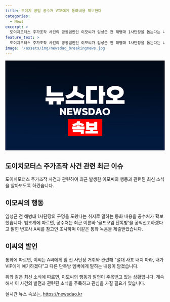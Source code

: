 ```yaml
---
title: 도이치 공범 공수처 VIP에게 통화내용 확보한다
categories:
  - News
excerpt: >
  도이치모터스 주가조작 사건의 공동범인인 이모씨가 임성근 전 해병대 1사단장을 돕는다는 내용의 통화 녹취가 공수처에 제출되었다. 변호사 A씨가 골프모임 단톡방을 공익신고하며 공수처로부터 참고인 조사를 받았으며, 이씨는 다른 단톡방 멤버에게 임 전 사단장의 거취와 관련해 사표 내지 마라, 내가 VIP에게 얘기하겠다는 내용을 전했다. 주가조작 의혹의 핵심 인물로 지목된 이씨는 해병대 출신으로 전 투자자문사 대표인 김건희 여사와 연루된 것으로 알려져 있다.
feature_text: >
  도이치모터스 주가조작 사건의 공동범인인 이모씨가 임성근 전 해병대 1사단장을 돕는다는 내용의 통화 녹취가 공수처에 제출되었다. 변호사 A씨가 골프모임 단톡방을 공익신고하며 공수처로부터 참고인 조사를 받았으며, 이씨는 다른 단톡방 멤버에게 임 전 사단장의 거취와 관련해 사표 내지 마라, 내가 VIP에게 얘기하겠다는 내용을 전했다. 주가조작 의혹의 핵심 인물로 지목된 이씨는 해병대 출신으로 전 투자자문사 대표인 김건희 여사와 연루된 것으로 알려져 있다.
image: '/assets/img/newsdao_breakingnews.jpg'
---
```


<p><img src="/assets/img/newsdao_breakingnews.jpg" alt="cryptoinkorea 속보" /></p>

<h2>도이치모터스 주가조작 사건 관련 최근 이슈</h2>

<p>도이치모터스 주가조작 사건과 관련하여 최근 발생한 이모씨의 행동과 관련된 최신 소식을 알아보도록 하겠습니다.</p>

<h2>이모씨의 행동</h2>

<p data-ke-size="size16">임성근 전 해병대 1사단장의 구명을 도왔다는 취지로 말하는 통화 내용을 공수처가 확보했습니다. 법조계에 따르면, 공수처는 최근 이른바 '골프모임 단톡방'을 공익신고하겠다고 밝힌 변호사 A씨를 참고인 조사하며 이같은 통화 녹음을 제출받았습니다.</p>

<h2>이씨의 발언</h2>

<p data-ke-size="size16">통화에 따르면, 이씨는 A씨에게 임 전 사단장 거취와 관련해 "절대 사표 내지 마라, 내가 VIP에게 얘기하겠다"고 다른 단톡방 멤버에게 말하는 내용이 담겼습니다.</p>

<p>위와 같은 최신 소식에 따르면, 이모씨의 행동과 발언이 주목받고 있는 상황입니다. 계속해서 이 사건의 발전과 관련된 소식을 주목하고 관심을 가질 필요가 있습니다.</p>
실시간 뉴스 속보는, <a href="https://newsdao.kr" rel="dofollow">https://newsdao.kr</a>


